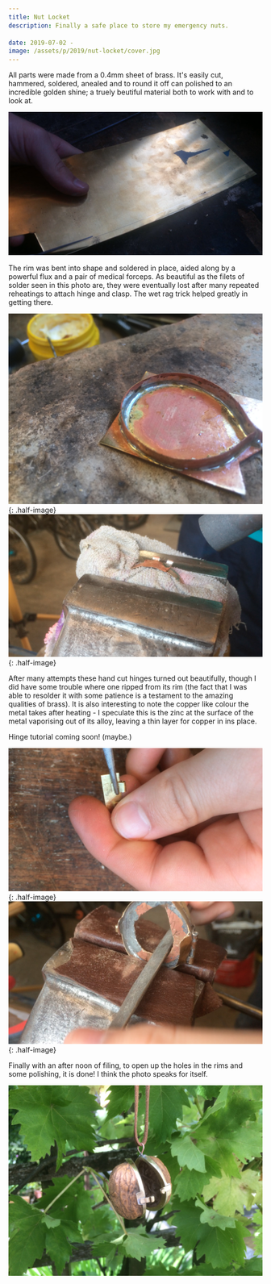 ```yaml
---
title: Nut Locket
description: Finally a safe place to store my emergency nuts.

date: 2019-07-02 -
image: /assets/p/2019/nut-locket/cover.jpg
---
```


All parts were made from a 0.4mm sheet of brass. It's easily cut, hammered, soldered, anealed and to round it off can polished to an incredible golden shine; a truely beutiful material both to work with and to look at.

![All parts were made from a 0.4mm sheet of brass.](/assets/p/2019/nut-locket/sheet.png)

The rim was bent into shape and soldered in place, aided along by a powerful flux and a pair of medical forceps. As beautiful as the filets of solder seen in this photo are, they were eventually lost after many repeated reheatings to attach hinge and clasp. The wet rag trick helped greatly in getting there.

![The rim was bent into shape and soldered in place.](/assets/p/2019/nut-locket/solder1.jpg){: .half-image}
![](/assets/p/2019/nut-locket/solder2.png){: .half-image}

After many attempts these hand cut hinges turned out beautifully, though I did have some trouble where one ripped from its rim (the fact that I was able to resolder it with some patience is a testament to the amazing qualities of brass). It is also interesting to note the copper like colour the metal takes after heating - I speculate this is the zinc at the surface of the metal vaporising out of its alloy, leaving a thin layer for copper in ins place.

Hinge tutorial coming soon! (maybe.)

![After many attempts these hand cut hinges turned out beautifully.](/assets/p/2019/nut-locket/hinge.png){: .half-image}
![The hole in the centre of the rims was opened up with a file.](/assets/p/2019/nut-locket/file.png){: .half-image}

Finally with an after noon of filing, to open up the holes in the rims and some polishing, it is done! I think the photo speaks for itself.

![Done!](/assets/p/2019/nut-locket/final.jpg)
